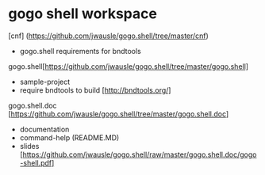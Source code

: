 # gogo shell workspace

[cnf] (https://github.com/jwausle/gogo.shell/tree/master/cnf)

- gogo.shell requirements for bndtools

gogo.shell[https://github.com/jwausle/gogo.shell/tree/master/gogo.shell]

- sample-project 
- require bndtools to build [http://bndtools.org/]

gogo.shell.doc [https://github.com/jwausle/gogo.shell/tree/master/gogo.shell.doc]

- documentation 
- command-help (README.MD)
- slides [https://github.com/jwausle/gogo.shell/raw/master/gogo.shell.doc/gogo-shell.pdf]

